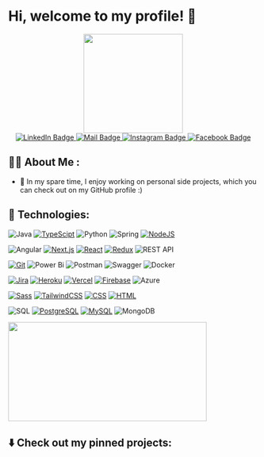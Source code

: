 # Hi, welcome to my profile! 👋

<div id="header" align="center">
  <img src="https://thumbs.gfycat.com/EvilNextDevilfish-small.gif" width="200"/>
  <div id="badges">
    <a href="https://www.linkedin.com/in/bartoszxziolkowski/" target=”_blank”>
      <img src="https://img.shields.io/badge/LinkedIn-0077B5?style=for-the-badge&logo=linkedin&logoColor=white" alt="LinkedIn Badge"/>
    </a>
    <a href="mailto:bartosz@remaster.studio">
      <img src="https://img.shields.io/badge/Gmail-D14836?style=for-the-badge&logo=gmail&logoColor=white" alt="Mail Badge"/>
    </a>
    <a href="https://www.instagram.com/bartoszxziolkowski/" target=”_blank”>
      <img src="https://img.shields.io/badge/Instagram-E4405F?style=for-the-badge&logo=instagram&logoColor=white" alt="Instagram Badge"/>
    </a>
    <a href="https://www.facebook.com/bartoszxziolkowski/" target=”_blank”>
      <img src="https://img.shields.io/badge/Facebook-1877F2?style=for-the-badge&logo=facebook&logoColor=white" alt="Facebook Badge"/>
    </a>
  </div>
</div>

## :man_technologist:  About Me :

- :telescope:  In my spare time, I enjoy working on personal side projects, which you can check out on my GitHub profile :)

## :wrench: Technologies:
<!---
[![Python](https://img.shields.io/badge/python-3670A0?style=flat&logo=python&logoColor=ffdd54)]()
[![Excel](https://img.shields.io/badge/-Excel-217346?style=flat-square&logo=microsoft-excel&logoColor=white)]()
[![Teams](https://img.shields.io/badge/-Teams-6264A7?style=flat-square&logo=microsoft-teams&logoColor=white)]()
[![PowerPoint](https://img.shields.io/badge/-PowerPoint-B7472A?style=flat-square&logo=microsoft-powerpoint&logoColor=white)]()
-->


![Java](https://img.shields.io/badge/java-%23ED8B00.svg?style=flat-square&logo=openjdk&logoColor=white)
[![TypeScipt](https://img.shields.io/badge/-TypeScript-1572B6?style=flat-square&logo=typescript&logoColor=white)]()
![Python](https://img.shields.io/badge/-Python-3776AB?style=flat-square&logo=python&logoColor=white)
![Spring](https://img.shields.io/badge/spring-%236DB33F.svg?style=flat-square&logo=spring&logoColor=white)
[![NodeJS](https://img.shields.io/badge/-NodeJS-43853d?style=flat-square&logo=node.js&logoColor=white)]()

![Angular](https://img.shields.io/badge/angular-%23DD0031.svg?style=flat-square&logo=angular&logoColor=white)
[![Next.js](https://img.shields.io/badge/-Next.js-black?style=flat-square&logo=Next.js)]()
[![React](https://img.shields.io/badge/-React-0abde3?style=flat-square&logo=react&logoColor=white)]()
[![Redux](https://img.shields.io/badge/-Redux-black?style=flat-square&logo=Redux&logoColor=pink)]()
![REST API](https://img.shields.io/badge/REST_API-02569B?style=flat-square)
<!---
[![JavaScipt](	https://img.shields.io/badge/JavaScript-323330?style=flat-square&logo=javascript&logoColor=F7DF1E)]()
-->
<!---
[![TypeScipt](https://img.shields.io/badge/-TypeScript-1572B6?style=flat-square&logo=typescript&logoColor=white)]()
-->
[![Git](https://img.shields.io/badge/-Git-black?style=flat-square&logo=git)]()
![Power Bi](https://img.shields.io/badge/power_bi-F2C811?style=flat-square&logo=powerbi&logoColor=black)
![Postman](https://img.shields.io/badge/Postman-FF6C37?style=flat-square&logo=postman&logoColor=white)
![Swagger](https://img.shields.io/badge/-Swagger-%23Clojure?style=flat-square&logo=swagger&logoColor=white)
![Docker](https://img.shields.io/badge/docker-%230db7ed.svg?style=flat-square&logo=docker&logoColor=white)

[![Jira](https://img.shields.io/badge/Jira-0052CC?style=flat-square&logo=Jira&logoColor=white)]()
[![Heroku](https://img.shields.io/badge/Heroku-430098?style=flat-square&logo=heroku&logoColor=white)]()
[![Vercel](https://img.shields.io/badge/Vercel-000000?style=flat-square&logo=vercel&logoColor=white)]()
[![Firebase](https://img.shields.io/badge/Firebase-yellow.svg)]()
![Azure](https://img.shields.io/badge/azure-%230072C6.svg?style=flat-square&logo=microsoftazure&logoColor=white)
<!---
[![Ubuntu](https://img.shields.io/badge/Ubuntu-E95420?style=flat-square&logo=ubuntu&logoColor=white)]()
[![Heroku](https://img.shields.io/badge/Heroku-430098?style=flat-square&logo=heroku&logoColor=white)]()
[![Vercel](https://img.shields.io/badge/Vercel-000000?style=flat-square&logo=vercel&logoColor=white)]()
[![Netlify](https://img.shields.io/badge/Netlify-00C7B7?style=flat-square&logo=netlify&logoColor=white)]()
[![Firebase](https://img.shields.io/badge/Firebase-yellow.svg)]()
-->
<!---
[![React-Query](https://img.shields.io/badge/-React%20Query-ff9f43?style=flat-square&logo=reactquery&logoColor=white)]()
[![React-Hook-Form](https://img.shields.io/badge/-React%20Hook%20Form-05c46b?style=flat-square&logo=react&logoColor=white)]()
[![Formik](https://img.shields.io/badge/-Formik-3c40c6?style=flat-square&logo=react&logoColor=white)]()
[![Styled Components](https://img.shields.io/badge/-StyledComponents-orange?style=flat-square&logo=Styled-Components&logoColor=white)]()
-->
[![Sass](https://img.shields.io/badge/-Sass-pink?style=flat-square&logo=Sass)]()
[![TailwindCSS](https://img.shields.io/badge/-TailwindCSS-FD7272?style=flat-square&logo=Tailwind-CSS&logoColor=white)]()
[![CSS](https://img.shields.io/badge/CSS3-1572B6?style=flat-square&logo=css3&logoColor=white)]()
[![HTML](https://img.shields.io/badge/HTML5-E34F26?style=flat-square&logo=html5&logoColor=white)]()

![SQL](https://img.shields.io/badge/-SQL-336791?style=flat-square&logo=sql&logoColor=white)
[![PostgreSQL](https://img.shields.io/badge/PostgreSQL-316192?style=flat-square&logo=postgresql&logoColor=white)]()
[![MySQL](https://img.shields.io/badge/MySQL-00000F?style=flat-square&logo=mysql&logoColor=white)]()
![MongoDB](https://img.shields.io/badge/MongoDB-4EA94B?style=flat-square&logo=mongodb&logoColor=white)
<!---
[![SQL](https://img.shields.io/badge/-SQL-336791?style=flat-square&logo=sql&logoColor=white
[![Sequelize](https://img.shields.io/badge/Sequelize-52B0E7?style=flat-square&logo=Sequelize&logoColor=white)]()
[![Slack](https://img.shields.io/badge/Slack-4A154B?style=flat-square&logo=slack&logoColor=white)]()
[![Trello](https://img.shields.io/badge/Trello-0052CC?style=flat-square&logo=trello&logoColor=white)]()
-->


  <img width="400" height="200" src="https://github-readme-stats.vercel.app/api/top-langs/?username=bartosz-ziolkowski&size_weight=0.0005&count_weight=0.3&layout=compact&theme=vision-friendly-dark">

 
## :arrow_down: Check out my pinned projects:
